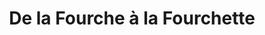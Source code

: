 ---
title: "De la Fourche à la Fourchette"
url: /chalette-sur-loing/de-la-fourche-a-la-fourchette/
shop: ferme
---